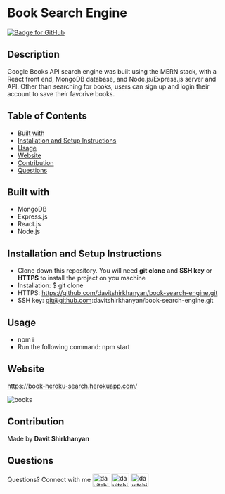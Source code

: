 # Book Search Engine

[![Badge for GitHub](https://img.shields.io/github/languages/top/davitshirkhanyan/book-search-engine1?style=flat&logo=appveyor)](https://github.com/davitshirkhanyan/book-search-engine)

## Description

Google Books API search engine was built using the MERN stack, with a React front end, MongoDB database, and Node.js/Express.js server and API. Other than searching for books, users can sign up and login their account to save their favorive books.

## Table of Contents

- [Built with](#built-with)
- [Installation and Setup Instructions](#installation-and-setup-instructions)
- [Usage](#usage)
- [Website](#website)
- [Contribution](#contribution)
- [Questions](#questions)

## Built with

* MongoDB
* Express.js
* React.js
* Node.js


## Installation and Setup Instructions

* Clone down this repository. You will need **git clone** and **SSH key** or **HTTPS** to install the project on you machine
* Installation: $ git clone 
* HTTPS: https://github.com/davitshirkhanyan/book-search-engine.git
* SSH key: git@github.com:davitshirkhanyan/book-search-engine.git

## Usage

* npm i
* Run the following command: npm start

## Website

https://book-heroku-search.herokuapp.com/

![books](https://user-images.githubusercontent.com/74809116/117626171-aed77d00-b12b-11eb-83b0-e61a9f643a29.PNG)

## Contribution
Made by **Davit Shirkhanyan**

## Questions

Questions? Connect with me <a href="mailto:davit.shirkhanyan@gmail.com" target="_blank"><img align="center" src="https://cdn.jsdelivr.net/npm/simple-icons@3.0.1/icons/gmail.svg" alt="davitshirkhanyan" height="30" width="40" /></a>
<a href="https://github.com/davitshirkhanyan" target="_blank"><img align="center" src="https://cdn.jsdelivr.net/npm/simple-icons@3.0.1/icons/github.svg" alt="davitshirkhanyan" height="30" width="40" /></a>
<a href="https://www.linkedin.com/in/davit-shirkhanyan-9255b3161/" target="_blank"><img align="center" src="https://cdn.jsdelivr.net/npm/simple-icons@3.0.1/icons/linkedin.svg" alt="davitshirkhanyan" height="30" width="40" /></a>
